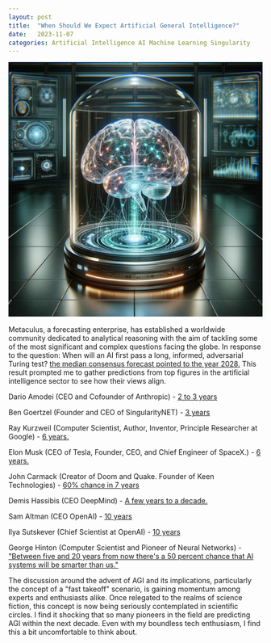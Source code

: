 ```yaml
---
layout: post
title:  "When Should We Expect Artificial General Intelligence?"
date:   2023-11-07
categories: Artificial Intelligence AI Machine Learning Singularity
---
```


![Floating Robot Holding a Brain](/assets/ai_brain.png)

Metaculus, a forecasting enterprise, has established a worldwide community dedicated to analytical reasoning with the aim of tackling some of the most significant and complex questions facing the globe. In response to the question: When will an AI first pass a long, informed, adversarial Turing test? [the median consensus forecast pointed to the year 2028.](https://www.metaculus.com/questions/11861/when-will-ai-pass-a-difficult-turing-test/) This result prompted me to gather predictions from top figures in the artificial intelligence sector to see how their views align.

Dario Amodei (CEO and Cofounder of Anthropic) - [2 to 3 years](https://www.youtube.com/watch?v=Nlkk3glap_U)

Ben Goertzel (Founder and CEO of SingularityNET) - [3 years](https://futurism.com/ben-goertzel-interview)

Ray Kurzweil (Computer Scientist, Author, Inventor, Principle Researcher at Google) - [6 years.](https://futurism.com/kurzweil-claims-that-the-singularity-will-happen-by-2045)

Elon Musk (CEO of Tesla, Founder, CEO, and Chief Engineer of SpaceX.) - [6 years.](https://venturebeat.com/ai/elon-musk-reveals-xai-efforts-predicts-full-agi-by-2029/)

John Carmack (Creator of Doom and Quake. Founder of Keen Technologies) - [60% chance in 7 years](https://youtu.be/I845O57ZSy4?si=BPdi-iQtqquNNKnq&t=14745)

Demis Hassibis (CEO DeepMind) - [A few years to a decade.](https://aibusiness.com/nlp/google-deepmind-ceo-agi-is-coming-in-a-few-years-)

Sam Altman (CEO OpenAI) - [10 years](https://openai.com/blog/governance-of-superintelligence)

Ilya Sutskever (Chief Scientist at OpenAI) - [10 years](https://openai.com/blog/governance-of-superintelligence)

George Hinton (Computer Scientist and Pioneer of Neural Networks) - ["Between five and 20 years from now there's a 50 percent chance that AI systems will be smarter than us."](https://www.wired.com/story/plaintext-geoffrey-hinton-godfather-of-ai-future-ai/#:~:text=Hinton%20believes%20that%20between%20five,keep%20its%20capabilities%20to%20itself) 

The discussion around the advent of AGI and its implications, particularly the concept of a "fast takeoff" scenario, is gaining momentum among experts and enthusiasts alike. Once relegated to the realms of science fiction, this concept is now being seriously contemplated in scientific circles. I find it shocking that so many pioneers in the field are predicting AGI within the next decade. Even with my boundless tech enthusiasm, I find this a bit uncomfortable to think about. 